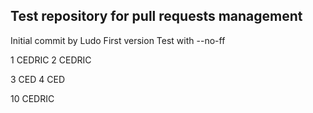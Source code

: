 ## Test repository for pull requests management

Initial commit by Ludo
First version
Test with --no-ff


1 CEDRIC
2 CEDRIC

3 CED
4 CED

10 CEDRIC
